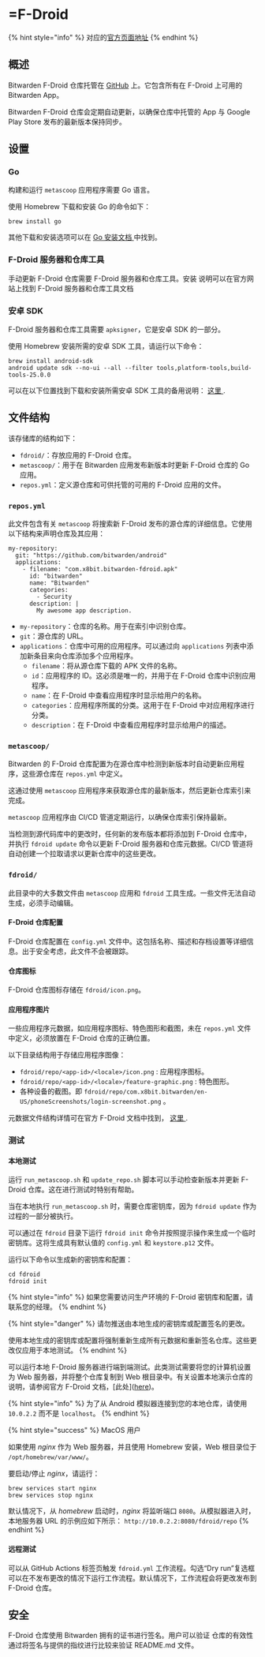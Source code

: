 # =F-Droid

{% hint style="info" %}
对应的[官方页面地址](https://contributing.bitwarden.com/getting-started/mobile/android/f-droid/)
{% endhint %}

## 概述[​](https://contributing.bitwarden.com/getting-started/mobile/android/f-droid/#overview) <a href="#overview" id="overview"></a>

Bitwarden F-Droid 仓库托管在 [GitHub](https://github.com/bitwarden/f-droid) 上。它包含所有在 F-Droid 上可用的 Bitwarden App。

Bitwarden F-Droid 仓库会定期自动更新，以确保仓库中托管的 App 与 Google Play Store 发布的最新版本保持同步。

## 设置[​](https://contributing.bitwarden.com/getting-started/mobile/android/f-droid/#setup) <a href="#setup" id="setup"></a>

### Go <a href="#go" id="go"></a>

构建和运行 `metascoop` 应用程序需要 Go 语言。

使用 Homebrew 下载和安装 Go 的命令如下：

```
brew install go
```

其他下载和安装选项可以在 [Go 安装文档 ](https://go.dev/doc/install)中找到。

### F-Droid 服务器和仓库工具[​](https://contributing.bitwarden.com/getting-started/mobile/android/f-droid/#f-droid-server-and-repo-tools) <a href="#f-droid-server-and-repo-tools" id="f-droid-server-and-repo-tools"></a>

手动更新 F-Droid 仓库需要 F-Droid 服务器和仓库工具。安装 说明可以在官方网站上找到 F-Droid 服务器和仓库工具文档

### 安卓 SDK[​](https://contributing.bitwarden.com/getting-started/mobile/android/f-droid/#android-sdk) <a href="#android-sdk" id="android-sdk"></a>

F-Droid 服务器和仓库工具需要 `apksigner`，它是安卓 SDK 的一部分。

使用 Homebrew 安装所需的安卓 SDK 工具，请运行以下命令：

```
brew install android-sdk
android update sdk --no-ui --all --filter tools,platform-tools,build-tools-25.0.0
```

可以在以下位置找到下载和安装所需安卓 SDK 工具的备用说明： [这里 ](https://developer.android.com/studio/releases/platform-tools).

## 文件结构[​](https://contributing.bitwarden.com/getting-started/mobile/android/f-droid/#file-structure) <a href="#file-structure" id="file-structure"></a>

该存储库的结构如下：

* `fdroid/`：存放应用的 F-Droid 仓库。
* `metascoop/`：用于在 Bitwarden 应用发布新版本时更新 F-Droid 仓库的 Go 应用。
* `repos.yml`：定义源仓库和可供托管的可用的 F-Droid 应用的文件。

### `repos.yml`[​](https://contributing.bitwarden.com/getting-started/mobile/android/f-droid/#reposyml) <a href="#reposyml" id="reposyml"></a>

此文件包含有关 `metascoop` 将搜索新 F-Droid 发布的源仓库的详细信息。它使用以下结构来声明仓库及其应用：

```
my-repository:
  git: "https://github.com/bitwarden/android"
  applications:
    - filename: "com.x8bit.bitwarden-fdroid.apk"
      id: "bitwarden"
      name: "Bitwarden"
      categories:
        - Security
      description: |
        My awesome app description.
```

* `my-repository`：仓库的名称。用于在索引中识别仓库。
* `git`：源仓库的 URL。
* `applications`：仓库中可用的应用程序。可以通过向 `applications` 列表中添加新条目来向仓库添加多个应用程序。
  * `filename`：将从源仓库下载的 APK 文件的名称。
  * `id`：应用程序的 ID。这必须是唯一的，并用于在 F-Droid 仓库中识别应用程序。
  * `name`：在 F-Droid 中查看应用程序时显示给用户的名称。
  * `categories`：应用程序所属的分类。这用于在 F-Droid 中对应用程序进行分类。
  * `description`：在 F-Droid 中查看应用程序时显示给用户的描述。

### `metascoop/`[​](https://contributing.bitwarden.com/getting-started/mobile/android/f-droid/#metascoop) <a href="#metascoop" id="metascoop"></a>

Bitwarden 的 F-Droid 仓库配置为在源仓库中检测到新版本时自动更新应用程序，这些源仓库在 `repos.yml` 中定义。

这通过使用 `metascoop` 应用程序来获取源仓库的最新版本，然后更新仓库索引来完成。

`metascoop` 应用程序由 CI/CD 管道定期运行，以确保仓库索引保持最新。

当检测到源代码库中的更改时，任何新的发布版本都将添加到 F-Droid 仓库中，并执行 `fdroid update` 命令以更新 F-Droid 服务器和仓库元数据。CI/CD 管道将自动创建一个拉取请求以更新仓库中的这些更改。

### `fdroid/`[​](https://contributing.bitwarden.com/getting-started/mobile/android/f-droid/#fdroid) <a href="#fdroid" id="fdroid"></a>

此目录中的大多数文件由 `metascoop` 应用和 `fdroid` 工具生成。一些文件无法自动生成，必须手动编辑。

#### F-Droid 仓库配置[**​**](https://contributing.bitwarden.com/getting-started/mobile/android/f-droid/#f-droid-repo-configuration) <a href="#f-droid-repo-configuration" id="f-droid-repo-configuration"></a>

F-Droid 仓库配置在 `config.yml` 文件中。这包括名称、描述和存档设置等详细信息。出于安全考虑，此文件不会被跟踪。

#### 仓库图标[**​**](https://contributing.bitwarden.com/getting-started/mobile/android/f-droid/#repository-icon) <a href="#repository-icon" id="repository-icon"></a>

F-Droid 仓库图标存储在 `fdroid/icon.png`。

#### 应用程序图片[**​**](https://contributing.bitwarden.com/getting-started/mobile/android/f-droid/#application-images) <a href="#application-images" id="application-images"></a>

一些应用程序元数据，如应用程序图标、特色图形和截图，未在 `repos.yml` 文件中定义，必须放置在 F-Droid 仓库的正确位置。

以下目录结构用于存储应用程序图像：

* `fdroid/repo/<app-id>/<locale>/icon.png` : 应用程序图标。
* `fdroid/repo/<app-id>/<locale>/feature-graphic.png` : 特色图形。
* 各种设备的截图。即 `fdroid/repo/com.x8bit.bitwarden/en-US/phoneScreenshots/login-screenshot.png` 。

元数据文件结构详情可在官方 F-Droid 文档中找到， [这里 ](https://f-droid.org/en/docs/All_About_Descriptions_Graphics_and_Screenshots/#in-the-f-droid-repo).

### 测试[​](https://contributing.bitwarden.com/getting-started/mobile/android/f-droid/#testing) <a href="#testing" id="testing"></a>

#### 本地测试[**​**](https://contributing.bitwarden.com/getting-started/mobile/android/f-droid/#local-testing) <a href="#local-testing" id="local-testing"></a>

运行 `run_metascoop.sh` 和 `update_repo.sh` 脚本可以手动检查新版本并更新 F-Droid 仓库。这在进行测试时特别有帮助。

当在本地执行 `run_metascoop.sh` 时，需要仓库密钥库，因为 `fdroid update` 作为过程的一部分被执行。

可以通过在 `fdroid` 目录下运行 `fdroid init` 命令并按照提示操作来生成一个临时密钥库。这将生成具有默认值的 `config.yml` 和 `keystore.p12` 文件。

运行以下命令以生成新的密钥库和配置：

```
cd fdroid
fdroid init
```

{% hint style="info" %}
如果您需要访问生产环境的 F-Droid 密钥库和配置，请联系您的经理。
{% endhint %}

{% hint style="danger" %}
请勿推送由本地生成的密钥库或配置签名的更改。

使用本地生成的密钥库或配置将强制重新生成所有元数据和重新签名仓库。这些更改仅应用于本地测试。
{% endhint %}

可以运行本地 F-Droid 服务器进行端到端测试。此类测试需要将您的计算机设置为 Web 服务器，并将整个仓库复制到 Web 根目录中。有关设置本地演示仓库的说明，请参阅官方 F-Droid 文档，\[此处]\([here](https://f-droid.org/docs/Setup_an_F-Droid_App_Repo/#local-demo-repo-howto))。

{% hint style="info" %}
为了从 Android 模拟器连接到您的本地仓库，请使用 `10.0.2.2` 而不是 `localhost`。
{% endhint %}

{% hint style="success" %}
MacOS 用户

如果使用 _nginx_ 作为 Web 服务器，并且使用 Homebrew 安装，Web 根目录位于 `/opt/homebrew/var/www/`。

要启动/停止 _nginx_，请运行：

```
brew services start nginx
brew services stop nginx
```

默认情况下，从 _homebrew_ 启动时，_nginx_ 将监听端口 `8080`。从模拟器进入时，本地服务器 URL 的示例应如下所示： `http://10.0.2.2:8080/fdroid/repo`
{% endhint %}

#### 远程测试[**​**](https://contributing.bitwarden.com/getting-started/mobile/android/f-droid/#remote-testing) <a href="#remote-testing" id="remote-testing"></a>

可以从 GitHub Actions 标签页触发 `fdroid.yml` 工作流程。勾选“Dry run”复选框可以在不发布更改的情况下运行工作流程。默认情况下，工作流程会将更改发布到 F-Droid 仓库。

## 安全[​](https://contributing.bitwarden.com/getting-started/mobile/android/f-droid/#security) <a href="#security" id="security"></a>

F-Droid 仓库使用 Bitwarden 拥有的证书进行签名。用户可以验证 仓库的有效性通过将签名与提供的指纹进行比较来验证 README.md 文件。
